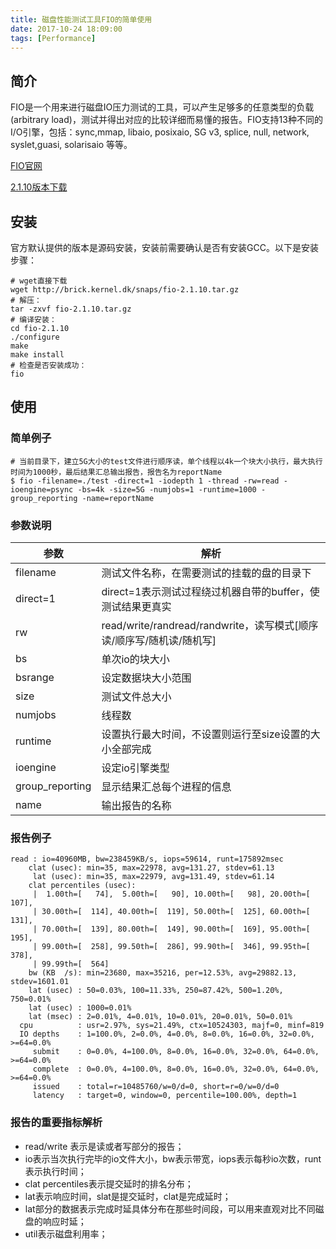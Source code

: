 ```yaml
---
title: 磁盘性能测试工具FIO的简单使用
date: 2017-10-24 18:09:00
tags: [Performance]
---
```


## 简介

FIO是一个用来进行磁盘IO压力测试的工具，可以产生足够多的任意类型的负载 (arbitrary load)，测试并得出对应的比较详细而易懂的报告。FIO支持13种不同的I/O引擎，包括：sync,mmap, libaio, posixaio, SG v3, splice, null, network, syslet,guasi, solarisaio 等等。

[FIO官网](http://freecode.com/projects/fio)

[2.1.10版本下载](http://brick.kernel.dk/snaps/fio-2.1.10.tar.gz)

## 安装

官方默认提供的版本是源码安装，安装前需要确认是否有安装GCC。以下是安装步骤：

```shell
# wget直接下载
wget http://brick.kernel.dk/snaps/fio-2.1.10.tar.gz
# 解压：
tar -zxvf fio-2.1.10.tar.gz
# 编译安装：
cd fio-2.1.10
./configure
make
make install
# 检查是否安装成功：
fio
```

## 使用

### 简单例子

```shell
# 当前目录下，建立5G大小的test文件进行顺序读，单个线程以4k一个块大小执行，最大执行时间为1000秒，最后结果汇总输出报告，报告名为reportName
$ fio -filename=./test -direct=1 -iodepth 1 -thread -rw=read -ioengine=psync -bs=4k -size=5G -numjobs=1 -runtime=1000 -group_reporting -name=reportName
```

### 参数说明

| 参数              | 解析                                       |
| --------------- | ---------------------------------------- |
| filename        | 测试文件名称，在需要测试的挂载的盘的目录下                    |
| direct=1        | direct=1表示测试过程绕过机器自带的buffer，使测试结果更真实     |
| rw              | read/write/randread/randwrite，读写模式[顺序读/顺序写/随机读/随机写] |
| bs              | 单次io的块大小                                 |
| bsrange         | 设定数据块大小范围                                |
| size            | 测试文件总大小                                  |
| numjobs         | 线程数                                      |
| runtime         | 设置执行最大时间，不设置则运行至size设置的大小全部完成            |
| ioengine        | 设定io引擎类型                                 |
| group_reporting | 显示结果汇总每个进程的信息                            |
| name            | 输出报告的名称                                  |

### 报告例子

```log
read : io=40960MB, bw=238459KB/s, iops=59614, runt=175892msec
    clat (usec): min=35, max=22978, avg=131.27, stdev=61.13
     lat (usec): min=35, max=22979, avg=131.49, stdev=61.14
    clat percentiles (usec):
     |  1.00th=[   74],  5.00th=[   90], 10.00th=[   98], 20.00th=[  107],
     | 30.00th=[  114], 40.00th=[  119], 50.00th=[  125], 60.00th=[  131],
     | 70.00th=[  139], 80.00th=[  149], 90.00th=[  169], 95.00th=[  195],
     | 99.00th=[  258], 99.50th=[  286], 99.90th=[  346], 99.95th=[  378],
     | 99.99th=[  564]
    bw (KB  /s): min=23680, max=35216, per=12.53%, avg=29882.13, stdev=1601.01
    lat (usec) : 50=0.03%, 100=11.33%, 250=87.42%, 500=1.20%, 750=0.01%
    lat (usec) : 1000=0.01%
    lat (msec) : 2=0.01%, 4=0.01%, 10=0.01%, 20=0.01%, 50=0.01%
  cpu          : usr=2.97%, sys=21.49%, ctx=10524303, majf=0, minf=819
  IO depths    : 1=100.0%, 2=0.0%, 4=0.0%, 8=0.0%, 16=0.0%, 32=0.0%, >=64=0.0%
     submit    : 0=0.0%, 4=100.0%, 8=0.0%, 16=0.0%, 32=0.0%, 64=0.0%, >=64=0.0%
     complete  : 0=0.0%, 4=100.0%, 8=0.0%, 16=0.0%, 32=0.0%, 64=0.0%, >=64=0.0%
     issued    : total=r=10485760/w=0/d=0, short=r=0/w=0/d=0
     latency   : target=0, window=0, percentile=100.00%, depth=1
```

### 报告的重要指标解析

- read/write 表示是读或者写部分的报告；
- io表示当次执行完毕的io文件大小，bw表示带宽，iops表示每秒io次数，runt表示执行时间；
- clat percentiles表示提交延时的排名分布；
- lat表示响应时间，slat是提交延时，clat是完成延时；
- lat部分的数据表示完成时延具体分布在那些时间段，可以用来直观对比不同磁盘的响应时延；
- util表示磁盘利用率；
